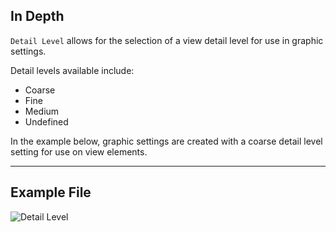 ## In Depth
`Detail Level` allows for the selection of a view detail level for use in graphic settings.

Detail levels available include:
- Coarse
- Fine
- Medium
- Undefined

In the example below, graphic settings are created with a coarse detail level setting for use on view elements.
___
## Example File

![Detail Level](./DSRevitNodesUI.DetailLevel_img.jpg)